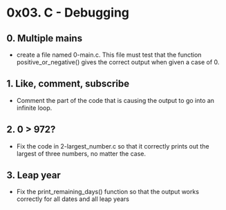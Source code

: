# 0x03. C - Debugging

## 0. Multiple mains

* create a file named 0-main.c. This file must test that the function positive_or_negative() gives the correct output when given a case of 0.

## 1. Like, comment, subscribe

* Comment the part of the code that is causing the output to go into an infinite loop.

## 2. 0 > 972?

* Fix the code in 2-largest_number.c so that it correctly prints out the largest of three numbers, no matter the case.

## 3. Leap year

* Fix the print_remaining_days() function so that the output works correctly for all dates and all leap years
